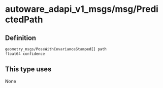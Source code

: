 <!-- This file is generated by a tool. Do not edit directly. -->

# autoware_adapi_v1_msgs/msg/PredictedPath

## Definition

```txt
geometry_msgs/PoseWithCovarianceStamped[] path
float64 confidence
```

## This type uses

None
